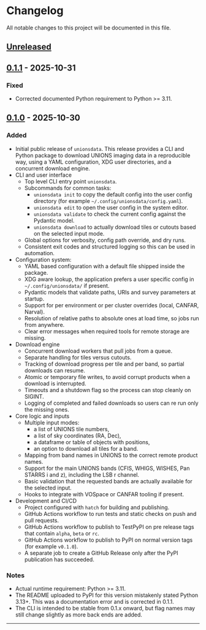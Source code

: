 # Changelog
All notable changes to this project will be documented in this file.

## [Unreleased]

## [0.1.1] - 2025-10-31

### Fixed
- Corrected documented Python requirement to Python >= 3.11.

## [0.1.0] - 2025-10-30

### Added
- Initial public release of `unionsdata`. This release provides a CLI and Python package to download UNIONS imaging data in a reproducible way, using a YAML configuration, XDG user directories, and a concurrent download engine.
- CLI and user interface
  - Top level CLI entry point `unionsdata`.
  - Subcommands for common tasks:
    - `unionsdata init` to copy the default config into the user config directory (for example `~/.config/unionsdata/config.yaml`).
    - `unionsdata edit` to open the user config in the system editor.
    - `unionsdata validate` to check the current config against the Pydantic model.
    - `unionsdata download` to actually download tiles or cutouts based on the selected input mode.
  - Global options for verbosity, config path override, and dry runs.
  - Consistent exit codes and structured logging so this can be used in automation.
- Configuration system:
  - YAML based configuration with a default file shipped inside the package.
  - XDG aware lookup, the application prefers a user specific config in `~/.config/unionsdata/` if present.
  - Pydantic models that validate paths, URIs and survey parameters at startup.
  - Support for per environment or per cluster overrides (local, CANFAR, Narval).
  - Resolution of relative paths to absolute ones at load time, so jobs run from anywhere.
  - Clear error messages when required tools for remote storage are missing.
- Download engine
  - Concurrent download workers that pull jobs from a queue.
  - Separate handling for tiles versus cutouts.
  - Tracking of download progress per tile and per band, so partial downloads can resume.
  - Atomic or temporary file writes, to avoid corrupt products when a download is interrupted.
  - Timeouts and a shutdown flag so the process can stop cleanly on SIGINT.
  - Logging of completed and failed downloads so users can re run only the missing ones.
- Core logic and inputs
  - Multiple input modes:
    - a list of UNIONS tile numbers,
    - a list of sky coordinates (RA, Dec),
    - a dataframe or table of objects with positions,
    - an option to download all tiles for a band.
  - Mapping from band names in UNIONS to the correct remote product names.
  - Support for the main UNIONS bands (CFIS, WHIGS, WISHES, Pan STARRS i and z), including the LSB r channel.
  - Basic validation that the requested bands are actually available for the selected input.
  - Hooks to integrate with VOSpace or CANFAR tooling if present.
- Development and CI/CD
  - Project configured with `hatch` for building and publishing.
  - GitHub Actions workflow to run tests and static checks on push and pull requests.
  - GitHub Actions workflow to publish to TestPyPI on pre release tags that contain `alpha`, `beta` or `rc`.
  - GitHub Actions workflow to publish to PyPI on normal version tags (for example `v0.1.0`).
  - A separate job to create a GitHub Release only after the PyPI publication has succeeded.

### Notes
- Actual runtime requirement: Python >= 3.11.
- The README uploaded to PyPI for this version mistakenly stated Python 3.13+. This was a documentation error and is corrected in 0.1.1.
- The CLI is intended to be stable from 0.1.x onward, but flag names may still change slightly as more back ends are added.

---

[Unreleased]: https://github.com/heesters-nick/unionsdata/compare/v0.1.1...HEAD
[0.1.1]: https://github.com/heesters-nick/unionsdata/releases/tag/v0.1.1
[0.1.0]: https://github.com/heesters-nick/unionsdata/releases/tag/v0.1.0
